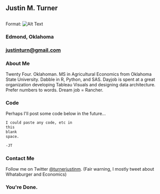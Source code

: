 ## Justin M. Turner
## 

Format: ![Alt Text](https://media.licdn.com/mpr/mpr/shrinknp_400_400/AAEAAQAAAAAAAAgiAAAAJDgyZDFlZTRjLTg0M2ItNDdmNy1hOWJmLTU2NDc5ZmE0OTcyZQ.jpg
)

### Edmond, Oklahoma
### justinturn@gmail.com


### About Me

Twenty Four. Oklahoman. MS in Agricultural Economics from Oklahoma State University. 
Dabble in R, Python, and SAS. 
Dayjob is spent at a great organization developing Tableau Visuals and designing data architecture. 
Prefer numbers to words. 
Dream job = Rancher. 




### Code

Perhaps I'll post some code below in the future...
```markdown
I could paste any code, etc in 
this
blank 
space.

-JT
```

### Contact Me

Follow me on Twitter [@turnerjustinm](https://twitter.com/turnerjustinm). (Fair warning, I mostly tweet about Whataburger and Economics)


### You're Done.
